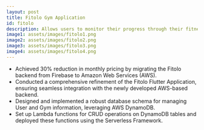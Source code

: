 ```yaml
---
layout: post
title: Fitolo Gym Application
id: fitolo
description: Allows users to monitor their progress through their fitness journey
image1: assets/images/fitolo1.png
image2: assets/images/fitolo2.png
image3: assets/images/fitolo3.png
image4: assets/images/fitolo4.png
---
```

<i> </i>

- Achieved 30% reduction in monthly pricing by migrating the Fitolo backend from Firebase to Amazon Web Services (AWS).
- Conducted a comprehensive refinement of the Fitolo Flutter Application, ensuring seamless integration with the newly developed AWS-based backend.
- Designed and implemented a robust database schema for managing User and Gym information, leveraging AWS DynamoDB.
- Set up Lambda functions for CRUD operations on DynamoDB tables and deployed these functions using the Serverless Framework.